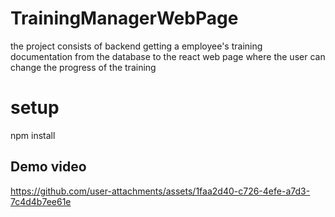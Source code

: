 # TrainingManagerWebPage
the project consists of backend getting a employee's training documentation from the database to the react web page where the user can change the progress of the training

# setup
npm install

## Demo video
https://github.com/user-attachments/assets/1faa2d40-c726-4efe-a7d3-7c4d4b7ee61e

